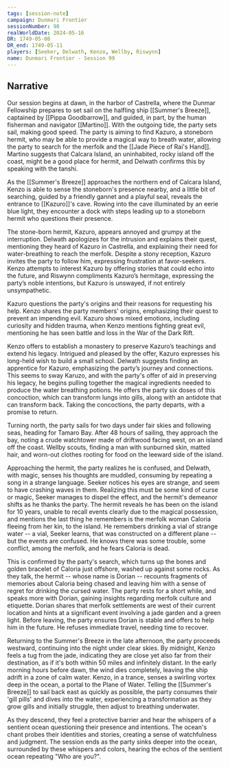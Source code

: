 ```yaml
---
tags: [session-note]
campaign: Dunmari Frontier
sessionNumber: 98
realWorldDate: 2024-05-16
DR: 1749-05-08
DR_end: 1749-05-11
players: [Seeker, Delwath, Kenzo, Wellby, Riswynn]
name: Dunmari Frontier - Session 99
---
```


## Narrative

Our session begins at dawn, in the harbor of Castrella, where the Dunmar Fellowship prepares to set sail on the halfling ship [[Summer's Breeze]], captained by [[Pippa Goodbarrow]], and guided, in part, by the human fisherman and navigator [[Martino]]. With the outgoing tide, the party sets sail, making good speed. The party is aiming to find Kazuro, a stoneborn hermit, who may be able to provide a magical way to breath water, allowing the party to search for the merfolk and the [[Jade Piece of Rai's Hand]]. Martino suggests that Calcara Island, an uninhabited, rocky island off the coast, might be a good place for hermit, and Delwath confirms this by speaking with the tanshi. 

As the [[Summer's Breeze]] approaches the northern end of Calcara Island, Kenzo is able to sense the stoneborn's presence nearby, and a little bit of searching, guided by a friendly gannet and a playful seal, reveals the entrance to [[Kazuro]]'s cave. Rowing into the cave illuminated by an eerie blue light, they encounter a dock with steps leading up to a stoneborn hermit who questions their presence.

The stone-born hermit, Kazuro, appears annoyed and grumpy at the interruption. Delwath apologizes for the intrusion and explains their quest, mentioning they heard of Kazuro in Castrella, and explaining their need for water-breathing to reach the merfolk. Despite a stony reception, Kazuro invites the party to follow him, expressing frustration at favor-seekers. Kenzo attempts to interest Kazuro by offering stories that could echo into the future, and Riswynn compliments Kazuro’s hermitage, expressing the party’s noble intentions, but Kazuro is unswayed, if not entirely unsympathetic. 

Kazuro questions the party's origins and their reasons for requesting his help. Kenzo shares the party members' origins, emphasizing their quest to prevent an impending evil. Kazuro shows mixed emotions, including curiosity and hidden trauma, when Kenzo mentions fighting great evil, mentioning he has seen battle and loss in the War of the Dark Rift. 

Kenzo offers to establish a monastery to preserve Kazuro’s teachings and extend his legacy. Intrigued and pleased by the offer, Kazuro expresses his long-held wish to build a small school. Delwath suggests finding an apprentice for Kazuro, emphasizing the party’s journey and connections. This seems to sway Karuzo, and with the party's offer of aid in preserving his legacy, he begins pulling together the magical ingredients needed to produce the water breathing potions. He offers the party six doses of this concoction, which can transform lungs into gills, along with an antidote that can transform back. Taking the concoctions, the party departs, with a promise to return. 

Turning north, the party sails for two days under fair skies and following seas, heading for Tamaro Bay. After 48 hours of sailing, they approach the bay, noting a crude watchtower made of driftwood facing west, on an island off the coast. Wellby scouts, finding a man with  sunburned skin, matted hair, and worn-out clothes rooting for food on the leeward side of the island. 

Approaching the hermit, the party realizes he is confused, and Delwath, with magic, senses his thoughts are muddled, consuming by repeating a song in a strange language. Seeker notices his eyes are strange, and seem to have crashing waves in them. Realizing this must be some kind of curse or magic, Seeker manages to dispel the effect, and the hermit's demeanor shifts as he thanks the party. The hermit reveals he has been on the island for 10 years, unable to recall events clearly due to the magical possession, and mentions the last thing he remembers is the merfolk woman Caloria fleeing from her kin, to the island. He remembers drinking a vial of strange water -- a vial, Seeker learns, that was constructed on a different plane -- but the events are confused. He knows there was some trouble, some conflict, among the merfolk, and he fears Caloria is dead. 

This is confirmed by the party's search, which turns up the bones and golden bracelet of Caloria just offshore, washed up against some rocks. As they talk, the hermit -- whose name is Dorian -- recounts fragments of memories about Caloria being chased and leaving him with a sense of regret for drinking the cursed water. The party rests for a short while, and speaks more with Dorian, gaining insights regarding merfolk culture and etiquette. Dorian shares that merfolk settlements are west of their current location and hints at a significant event involving a jade garden and a green light. Before leaving, the party ensures Dorian is stable and offers to help him in the future. He refuses immediate travel, needing time to recover.

Returning to the Summer's Breeze in the late afternoon, the party proceeds westward, continuing into the night under clear skies. By midnight, Kenzo feels a tug from the jade, indicating they are close yet also far from their destination, as if it's both within 50 miles and infinitely distant. In the early morning hours before dawn, the wind dies completely, leaving the ship adrift in a zone of calm water. Kenzo, in a trance, senses a swirling vortex deep in the ocean, a portal to the Plane of Water. Telling the [[Summer's Breeze]] to sail back east as quickly as possible, the party consumes their 'gill pills' and dives into the water, experiencing a transformation as they grow gills and initially struggle, then adjust to breathing underwater.

As they descend, they feel a protective barrier and hear the whispers of a sentient ocean questioning their presence and intentions. The ocean's chant probes their identities and stories, creating a sense of watchfulness and judgment. The session ends as the party sinks deeper into the ocean, surrounded by these whispers and colors, hearing the echos of the sentient ocean repeating "Who are you?".